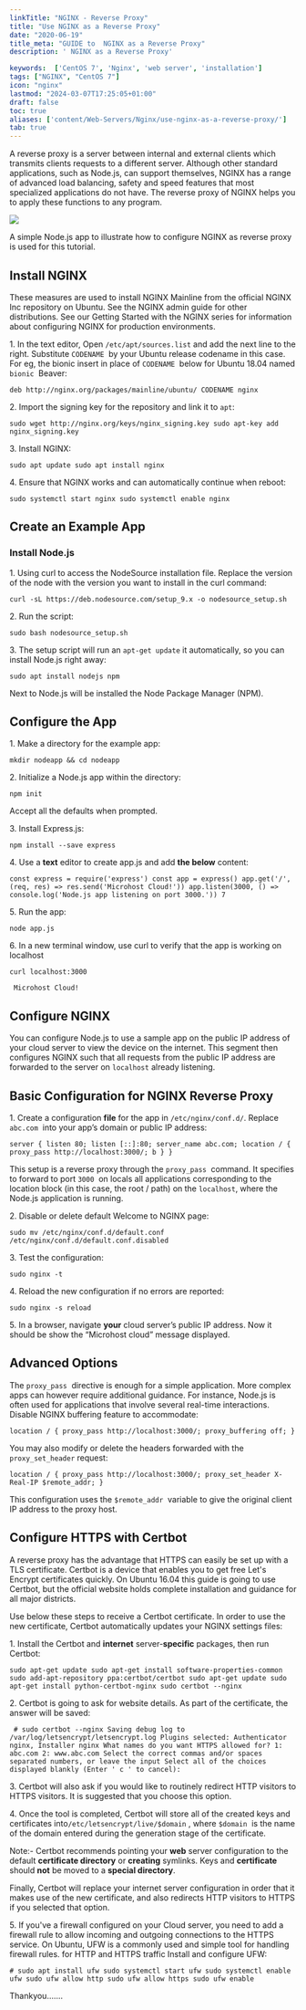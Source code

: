 ```yaml
---
linkTitle: "NGINX - Reverse Proxy"
title: "Use NGINX as a Reverse Proxy"
date: "2020-06-19"
title_meta: "GUIDE to  NGINX as a Reverse Proxy"
description: ' NGINX as a Reverse Proxy'

keywords:  ['CentOS 7', 'Nginx', 'web server', 'installation']
tags: ["NGINX", "CentOS 7"]
icon: "nginx"
lastmod: "2024-03-07T17:25:05+01:00"
draft: false
toc: true
aliases: ['content/Web-Servers/Nginx/use-nginx-as-a-reverse-proxy/']
tab: true
---
```

A reverse proxy is a server between internal and external clients which transmits clients requests to a different server. Although other standard applications, such as Node.js, can support themselves, NGINX has a range of advanced load balancing, safety and speed features that most specialized applications do not have. The reverse proxy of NGINX helps you to apply these functions to any program.

![](images/Use-NGINX-as-a-Reverse-Proxy-1-1024x576.png)

A simple Node.js app to illustrate how to configure NGINX as reverse proxy is used for this tutorial.

## Install NGINX

These measures are used to install NGINX Mainline from the official NGINX Inc repository on Ubuntu. See the NGINX admin guide for other distributions. See our Getting Started with the NGINX series for information about configuring NGINX for production environments.

1\. In the text editor, Open `/etc/apt/sources.list` and add the next line to the right. Substitute `CODENAME`  by your Ubuntu release codename in this case. For eg, the bionic insert in place of `CODENAME`  below for Ubuntu 18.04 named `bionic`  Beaver:

```file {title="/etc/apt/sources.list" lang="aconf"}
deb http://nginx.org/packages/mainline/ubuntu/ CODENAME nginx
```

2\. Import the signing key for the repository and link it to `apt`:

```
sudo wget http://nginx.org/keys/nginx_signing.key sudo apt-key add nginx_signing.key
```

3\. Install NGINX:

```
sudo apt update sudo apt install nginx
```

4\. Ensure that NGINX works and can automatically continue when reboot:

```
sudo systemctl start nginx sudo systemctl enable nginx
```

## Create an Example App

### Install Node.js

1\. Using curl to access the NodeSource installation file. Replace the version of the node with the version you want to install in the curl command:

```
curl -sL https://deb.nodesource.com/setup_9.x -o nodesource_setup.sh
```

2\. Run the script:

```
sudo bash nodesource_setup.sh
```

3\. The setup script will run an `apt-get update` it automatically, so you can install Node.js right away:

```
sudo apt install nodejs npm
```

Next to Node.js will be installed the Node Package Manager (NPM).

## Configure the App

1\. Make a directory for the example app:

```
mkdir nodeapp && cd nodeapp
```

2\. Initialize a Node.js app within the directory:

```
npm init
```

Accept all the defaults when prompted.

3\. Install Express.js:

```
npm install --save express
```

4\. Use a **text** editor to create app.js and add **the below** content:

```file {title="app.js" lang="aconf"}
const express = require('express') const app = express() app.get('/', (req, res) => res.send('Microhost Cloud!')) app.listen(3000, () => console.log('Node.js app listening on port 3000.')) 7
```

5\. Run the app:

```
node app.js
```



6\. In a new terminal window, use curl to verify that the app is working on localhost

```
curl localhost:3000
```

```
 Microhost Cloud!
```

## Configure NGINX

You can configure Node.js to use a sample app on the public IP address of your cloud server to view the device on the internet. This segment then configures NGINX such that all requests from the public IP address are forwarded to the server on `localhost` already listening.

## Basic Configuration for NGINX Reverse Proxy

1\. Create a configuration **file** for the app in `/etc/nginx/conf.d/`. Replace `abc.com`  into your app’s domain or public IP address:

```file {title="/etc/nginx/conf.d/nodeapp.conf" lang="aconf"}
server { listen 80; listen [::]:80; server_name abc.com; location / { proxy_pass http://localhost:3000/; b } }
```

This setup is a reverse proxy through the `proxy_pass`  command. It specifies to forward to port `3000`  on locals all applications corresponding to the location block (in this case, the root / path) on the `localhost`, where the Node.js application is running.

2\. Disable or delete default Welcome to NGINX page:

```
sudo mv /etc/nginx/conf.d/default.conf /etc/nginx/conf.d/default.conf.disabled
```

3\. Test the configuration:

```
sudo nginx -t
```

4\. Reload the new configuration if no errors are reported:

```
sudo nginx -s reload
```

5\. In a browser, navigate **your** cloud server’s public IP address. Now it should be show the “Microhost cloud” message displayed.

## Advanced Options

The `proxy_pass`  directive is enough for a simple application. More complex apps can however require additional guidance. For instance, Node.js is often used for applications that involve several real-time interactions. Disable NGINX buffering feature to accommodate:

```file {title="/etc/nginx/conf.d/nodeapp.conf" lang="aconf"}
location / { proxy_pass http://localhost:3000/; proxy_buffering off; }
```

You may also modify or delete the headers forwarded with the `proxy_set_header` request:

```file {title="/etc/nginx/conf.d/nodeapp.conf" lang="aconf"}
location / { proxy_pass http://localhost:3000/; proxy_set_header X-Real-IP $remote_addr; }
```

This configuration uses the `$remote_addr`  variable to give the original client IP address to the proxy host.

## Configure HTTPS with Certbot

A reverse proxy has the advantage that HTTPS can easily be set up with a TLS certificate. Certbot is a device that enables you to get free Let's Encrypt certificates quickly. On Ubuntu 16.04 this guide is going to use Certbot, but the official website holds complete installation and guidance for all major districts.

Use below these steps to receive a Certbot certificate. In order to use the new certificate, Certbot automatically updates your NGINX settings files:

1\. Install the Certbot and **internet** server-**specific** packages, then run Certbot:

```
sudo apt-get update sudo apt-get install software-properties-common sudo add-apt-repository ppa:certbot/certbot sudo apt-get update sudo apt-get install python-certbot-nginx sudo certbot --nginx
```

2\. Certbot is going to ask for website details. As part of the certificate, the answer will be saved:

```
 # sudo certbot --nginx Saving debug log to /var/log/letsencrypt/letsencrypt.log Plugins selected: Authenticator nginx, Installer nginx What names do you want HTTPS allowed for? 1: abc.com 2: www.abc.com Select the correct commas and/or spaces separated numbers, or leave the input Select all of the choices displayed blankly (Enter ' c ' to cancel):
```

3\. Certbot will also ask if you would like to routinely redirect HTTP visitors to HTTPS visitors. It is suggested that you choose this option.

4\. Once the tool is completed, Certbot will store all of the created keys and certificates into`/etc/letsencrypt/live/$domain` , where `$domain`  is the name of the domain entered during the generation stage of the certificate.

Note:- Certbot recommends pointing your **web** server configuration to the default **certificate directory** or **creating** symlinks. Keys and **certificate** should **not** be moved to a **special directory**.

Finally, Certbot will replace your internet server configuration in order that it makes use of the new certificate, and also redirects HTTP visitors to HTTPS if you selected that option.

5\. If you've a firewall configured on your Cloud server, you need to add a firewall rule to allow incoming and outgoing connections to the HTTPS service. On Ubuntu, UFW is a commonly used and simple tool for handling firewall rules. for HTTP and HTTPS traffic Install and configure UFW:

```
# sudo apt install ufw sudo systemctl start ufw sudo systemctl enable ufw sudo ufw allow http sudo ufw allow https sudo ufw enable
```

Thankyou.......
